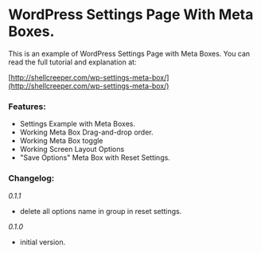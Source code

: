 # WordPress Settings Page With Meta Boxes.

This is an example of WordPress Settings Page with Meta Boxes.
You can read the full tutorial and explanation at:

[http://shellcreeper.com/wp-settings-meta-box/](http://shellcreeper.com/wp-settings-meta-box/)

### Features:

- Settings Example with Meta Boxes.
- Working Meta Box Drag-and-drop order.
- Working Meta Box toggle
- Working Screen Layout Options
- "Save Options" Meta Box with Reset Settings.

### Changelog:

*0.1.1*
- delete all options name in group in reset settings.

*0.1.0*
- initial version.